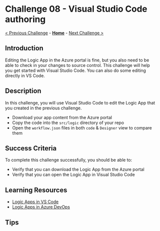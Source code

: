 # Challenge 08 - Visual Studio Code authoring

[< Previous Challenge](./Challenge-07.md) - **[Home](../README.md)** - [Next Challenge >](./Challenge-09.md)

## Introduction

Editing the Logic App in the Azure portal is fine, but you also need to be able to check in your changes to source control.  This challenge will help you get started with Visual Studio Code. You can also do some editing directly in VS Code.

## Description

In this challenge, you will use Visual Studio Code to edit the Logic App that you created in the previous challenge.

- Download your app content from the Azure portal
- Copy the code into the `src/logic` directory of your repo
- Open the `workflow.json` files in both `code` & `Designer` view to compare them

## Success Criteria

To complete this challenge successfully, you should be able to:
- Verify that you can download the Logic App from the Azure portal
- Verify that you can open the Logic App in Visual Studio Code

## Learning Resources

- [Logic Apps in VS Code](https://learn.microsoft.com/en-us/azure/logic-apps/create-single-tenant-workflows-visual-studio-code)
- [Logic Apps in Azure DevOps](https://learn.microsoft.com/en-us/azure/logic-apps/set-up-devops-deployment-single-tenant-azure-logic-apps?tabs=azure-devops)

## Tips
